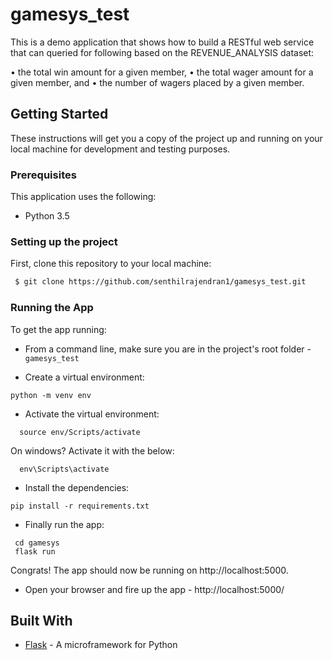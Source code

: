 # gamesys_test
This is a demo application that shows how to build a RESTful web service that can queried for following based on the REVENUE_ANALYSIS dataset:

•	the total win amount for a given member,
•	the total wager amount for a given member, and
•	the number of wagers placed by a given member.


## Getting Started

These instructions will get you a copy of the project up and running on your local machine for development and testing purposes.

### Prerequisites

This application uses the following:

 - Python 3.5
 
### Setting up the project

First, clone this repository to your local machine:

```sh
 $ git clone https://github.com/senthilrajendran1/gamesys_test.git
```

### Running the App

To get the app running:

 - From a command line, make sure you are in the project's root folder - `gamesys_test`
 
 - Create a virtual environment:
 ```
 python -m venv env
 ```
 - Activate the virtual environment:
 ```
   source env/Scripts/activate
 ```
 On windows? Activate it with the below:
 ```
   env\Scripts\activate
 ```

 - Install the dependencies:
 ```
 pip install -r requirements.txt
 ```

 - Finally run the app:
 ```
  cd gamesys
  flask run
 ```

 Congrats! The app should now be running on http://localhost:5000.


- Open your browser and fire up the app - http://localhost:5000/


## Built With

* [Flask](http://flask.pocoo.org/) - A microframework for Python
